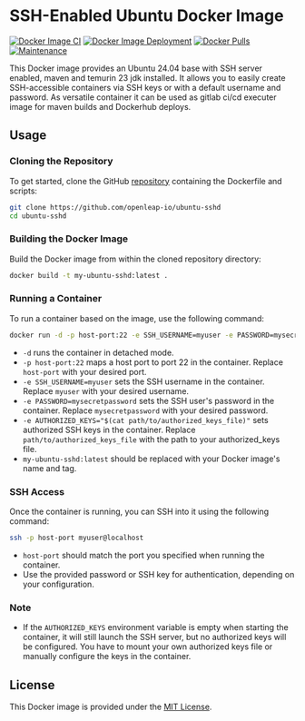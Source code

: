 # SSH-Enabled Ubuntu Docker Image

[![Docker Image CI](https://github.com/aoudiamoncef/ubuntu-sshd/actions/workflows/ci.yml/badge.svg)](https://github.com/openleap-io/ubuntu-sshd/actions/workflows/ci.yml)
[![Docker Image Deployment](https://github.com/aoudiamoncef/ubuntu-sshd/actions/workflows/cd.yml/badge.svg)](https://github.com/openleap-io/ubuntu-sshd/actions/workflows/cd.yml)
[![Docker Pulls](https://img.shields.io/docker/pulls/aoudiamoncef/ubuntu-sshd.svg)](https://hub.docker.com/r/openleap/ubuntu-sshd)
[![Maintenance](https://img.shields.io/badge/Maintained-Yes-green.svg)](https://github.com/openleap-io/ubuntu-sshd)

This Docker image provides an Ubuntu 24.04 base with SSH server enabled, maven and temurin 23 jdk installed. 
It allows you to easily create SSH-accessible containers via SSH keys or with a default username and password.
As versatile container it can be used as gitlab ci/cd executer image for maven builds and Dockerhub deploys. 

## Usage

### Cloning the Repository

To get started, clone the GitHub  [repository](https://github.com/openleap-io/ubuntu-sshd) containing the Dockerfile and scripts:

```bash
git clone https://github.com/openleap-io/ubuntu-sshd
cd ubuntu-sshd
```

### Building the Docker Image

Build the Docker image from within the cloned repository directory:

```bash
docker build -t my-ubuntu-sshd:latest .
```

### Running a Container

To run a container based on the image, use the following command:

```bash
docker run -d -p host-port:22 -e SSH_USERNAME=myuser -e PASSWORD=mysecretpassword -e AUTHORIZED_KEYS="$(cat path/to/authorized_keys_file)" my-ubuntu-sshd:latest
```

- `-d` runs the container in detached mode.
- `-p host-port:22` maps a host port to port 22 in the container. Replace `host-port` with your desired port.
- `-e SSH_USERNAME=myuser` sets the SSH username in the container. Replace `myuser` with your desired username.
- `-e PASSWORD=mysecretpassword` sets the SSH user's password in the container. Replace `mysecretpassword` with your desired password.
- `-e AUTHORIZED_KEYS="$(cat path/to/authorized_keys_file)"` sets authorized SSH keys in the container. Replace `path/to/authorized_keys_file` with the path to your authorized_keys file.
- `my-ubuntu-sshd:latest` should be replaced with your Docker image's name and tag.

### SSH Access

Once the container is running, you can SSH into it using the following command:

```bash
ssh -p host-port myuser@localhost
```

- `host-port` should match the port you specified when running the container.
- Use the provided password or SSH key for authentication, depending on your configuration.

### Note

- If the `AUTHORIZED_KEYS` environment variable is empty when starting the container, it will still launch the SSH server, but no authorized keys will be configured. You have to mount your own authorized keys file or manually configure the keys in the container.

## License

This Docker image is provided under the [MIT License](LICENSE).
